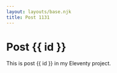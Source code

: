 ```yaml
---
layout: layouts/base.njk
title: Post 1131
---
```


# Post {{ id }}

This is post {{ id }} in my Eleventy project.
